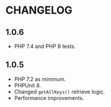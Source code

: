 CHANGELOG
=========

1.0.6
-----

* PHP 7.4 and PHP 8 tests.

1.0.5
-----

 * PHP 7.2 as minimum.
 * PHPUnit 8.
 * Changed `getAllKeys()` retrieve logic.
 * Performance improvements.


